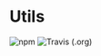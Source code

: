 # Utils

![npm](https://img.shields.io/npm/v/nerio-js-utils.svg)
![Travis (.org)](https://img.shields.io/travis/CaoJiayuan/js-utils.svg)
